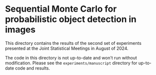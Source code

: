 # Sequential Monte Carlo for probabilistic object detection in images

This directory contains the results of the second set of experiments presented at the Joint Statistical Meetings in August of 2024.

The code in this directory is not up-to-date and won't run without modification. Please see the `experiments/manuscript` directory for up-to-date code and results.
